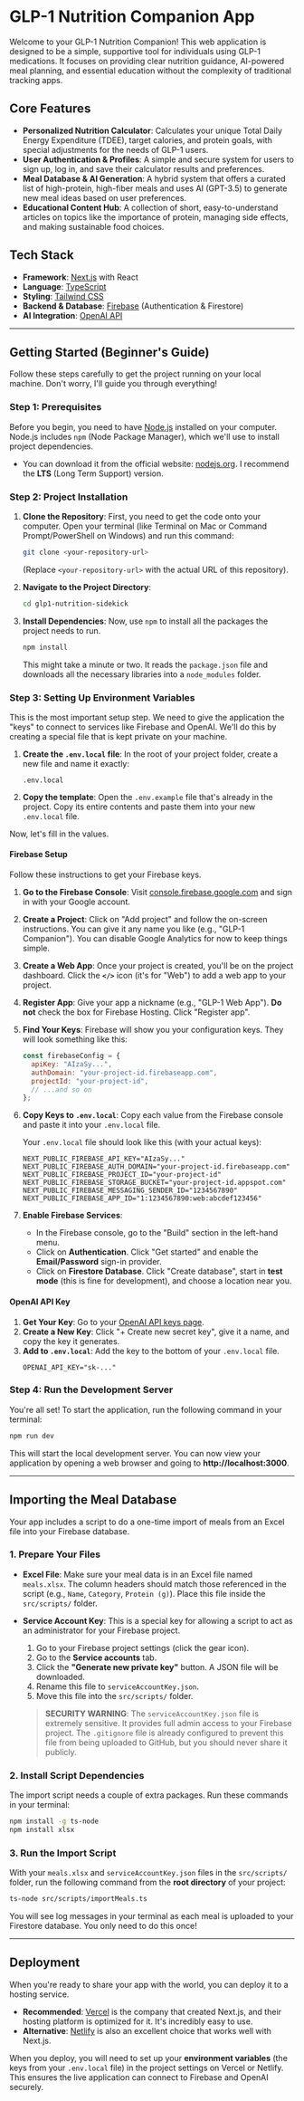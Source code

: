 # GLP-1 Nutrition Companion App

Welcome to your GLP-1 Nutrition Companion! This web application is designed to be a simple, supportive tool for individuals using GLP-1 medications. It focuses on providing clear nutrition guidance, AI-powered meal planning, and essential education without the complexity of traditional tracking apps.

## Core Features

-   **Personalized Nutrition Calculator**: Calculates your unique Total Daily Energy Expenditure (TDEE), target calories, and protein goals, with special adjustments for the needs of GLP-1 users.
-   **User Authentication & Profiles**: A simple and secure system for users to sign up, log in, and save their calculator results and preferences.
-   **Meal Database & AI Generation**: A hybrid system that offers a curated list of high-protein, high-fiber meals and uses AI (GPT-3.5) to generate new meal ideas based on user preferences.
-   **Educational Content Hub**: A collection of short, easy-to-understand articles on topics like the importance of protein, managing side effects, and making sustainable food choices.

## Tech Stack

-   **Framework**: [Next.js](https://nextjs.org/) with React
-   **Language**: [TypeScript](https://www.typescriptlang.org/)
-   **Styling**: [Tailwind CSS](https://tailwindcss.com/)
-   **Backend & Database**: [Firebase](https://firebase.google.com/) (Authentication & Firestore)
-   **AI Integration**: [OpenAI API](https://openai.com/api/)

---

## Getting Started (Beginner's Guide)

Follow these steps carefully to get the project running on your local machine. Don't worry, I'll guide you through everything!

### Step 1: Prerequisites

Before you begin, you need to have [Node.js](https://nodejs.org/) installed on your computer. Node.js includes `npm` (Node Package Manager), which we'll use to install project dependencies.

-   You can download it from the official website: [nodejs.org](https://nodejs.org/). I recommend the **LTS** (Long Term Support) version.

### Step 2: Project Installation

1.  **Clone the Repository**: First, you need to get the code onto your computer. Open your terminal (like Terminal on Mac or Command Prompt/PowerShell on Windows) and run this command:
    ```bash
    git clone <your-repository-url>
    ```
    (Replace `<your-repository-url>` with the actual URL of this repository).

2.  **Navigate to the Project Directory**:
    ```bash
    cd glp1-nutrition-sidekick
    ```

3.  **Install Dependencies**: Now, use `npm` to install all the packages the project needs to run.
    ```bash
    npm install
    ```
    This might take a minute or two. It reads the `package.json` file and downloads all the necessary libraries into a `node_modules` folder.

### Step 3: Setting Up Environment Variables

This is the most important setup step. We need to give the application the "keys" to connect to services like Firebase and OpenAI. We'll do this by creating a special file that is kept private on your machine.

1.  **Create the `.env.local` file**: In the root of your project folder, create a new file and name it exactly:
    ```
    .env.local
    ```

2.  **Copy the template**: Open the `.env.example` file that's already in the project. Copy its entire contents and paste them into your new `.env.local` file.

Now, let's fill in the values.

#### Firebase Setup

Follow these instructions to get your Firebase keys.

1.  **Go to the Firebase Console**: Visit [console.firebase.google.com](https://console.firebase.google.com/) and sign in with your Google account.
2.  **Create a Project**: Click on "Add project" and follow the on-screen instructions. You can give it any name you like (e.g., "GLP-1 Companion"). You can disable Google Analytics for now to keep things simple.
3.  **Create a Web App**: Once your project is created, you'll be on the project dashboard. Click the **`</>`** icon (it's for "Web") to add a web app to your project.
4.  **Register App**: Give your app a nickname (e.g., "GLP-1 Web App"). **Do not** check the box for Firebase Hosting. Click "Register app".
5.  **Find Your Keys**: Firebase will show you your configuration keys. They will look something like this:
    ```javascript
    const firebaseConfig = {
      apiKey: "AIzaSy...",
      authDomain: "your-project-id.firebaseapp.com",
      projectId: "your-project-id",
      // ...and so on
    };
    ```
6.  **Copy Keys to `.env.local`**: Copy each value from the Firebase console and paste it into your `.env.local` file.

    Your `.env.local` file should look like this (with your actual keys):
    ```
    NEXT_PUBLIC_FIREBASE_API_KEY="AIzaSy..."
    NEXT_PUBLIC_FIREBASE_AUTH_DOMAIN="your-project-id.firebaseapp.com"
    NEXT_PUBLIC_FIREBASE_PROJECT_ID="your-project-id"
    NEXT_PUBLIC_FIREBASE_STORAGE_BUCKET="your-project-id.appspot.com"
    NEXT_PUBLIC_FIREBASE_MESSAGING_SENDER_ID="1234567890"
    NEXT_PUBLIC_FIREBASE_APP_ID="1:1234567890:web:abcdef123456"
    ```

7.  **Enable Firebase Services**:
    *   In the Firebase console, go to the "Build" section in the left-hand menu.
    *   Click on **Authentication**. Click "Get started" and enable the **Email/Password** sign-in provider.
    *   Click on **Firestore Database**. Click "Create database", start in **test mode** (this is fine for development), and choose a location near you.

#### OpenAI API Key

1.  **Get Your Key**: Go to your [OpenAI API keys page](https://platform.openai.com/api-keys).
2.  **Create a New Key**: Click "+ Create new secret key", give it a name, and copy the key it generates.
3.  **Add to `.env.local`**: Add the key to the bottom of your `.env.local` file.
    ```
    OPENAI_API_KEY="sk-..."
    ```

### Step 4: Run the Development Server

You're all set! To start the application, run the following command in your terminal:

```bash
npm run dev
```

This will start the local development server. You can now view your application by opening a web browser and going to **http://localhost:3000**.

---

## Importing the Meal Database

Your app includes a script to do a one-time import of meals from an Excel file into your Firebase database.

### 1. Prepare Your Files

-   **Excel File**: Make sure your meal data is in an Excel file named `meals.xlsx`. The column headers should match those referenced in the script (e.g., `Name`, `Category`, `Protein (g)`). Place this file inside the `src/scripts/` folder.
-   **Service Account Key**: This is a special key for allowing a script to act as an administrator for your Firebase project.
    1.  Go to your Firebase project settings (click the gear icon).
    2.  Go to the **Service accounts** tab.
    3.  Click the **"Generate new private key"** button. A JSON file will be downloaded.
    4.  Rename this file to `serviceAccountKey.json`.
    5.  Move this file into the `src/scripts/` folder.

    > **SECURITY WARNING**: The `serviceAccountKey.json` file is extremely sensitive. It provides full admin access to your Firebase project. The `.gitignore` file is already configured to prevent this file from being uploaded to GitHub, but you should never share it publicly.

### 2. Install Script Dependencies

The import script needs a couple of extra packages. Run these commands in your terminal:

```bash
npm install -g ts-node
npm install xlsx
```

### 3. Run the Import Script

With your `meals.xlsx` and `serviceAccountKey.json` files in the `src/scripts/` folder, run the following command from the **root directory** of your project:

```bash
ts-node src/scripts/importMeals.ts
```

You will see log messages in your terminal as each meal is uploaded to your Firestore database. You only need to do this once!

---

## Deployment

When you're ready to share your app with the world, you can deploy it to a hosting service.

-   **Recommended**: [Vercel](https://vercel.com/) is the company that created Next.js, and their hosting platform is optimized for it. It's incredibly easy to use.
-   **Alternative**: [Netlify](https://www.netlify.com/) is also an excellent choice that works well with Next.js.

When you deploy, you will need to set up your **environment variables** (the keys from your `.env.local` file) in the project settings on Vercel or Netlify. This ensures the live application can connect to Firebase and OpenAI securely.
